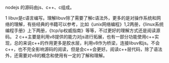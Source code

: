 nodejs 的源码由js、c++、c组成。

1 libuv是c语言编写。理解libuv除了需要了解c语法外，更多的是对操作系统和网络的理解，有些经典的书籍可以参考，比如《unix网络编程》1,2两册，《linux系统编程手册》上下两册，《tcp/ip权威指南》等等，不过更好的理解方式还是阅读源码。
2 c++主要是利用v8提供的能力对js进行拓展，也有一部分功能使用c++实现，总的来说c++的作用更多是胶水层，利用v8作为桥梁，连接libuv和js。不会c++，也不完全影响源码的阅读，但是会c++会更好。阅读c++层代码，除了语法外，还需要对v8的概念和使用有一定的了解和理解。